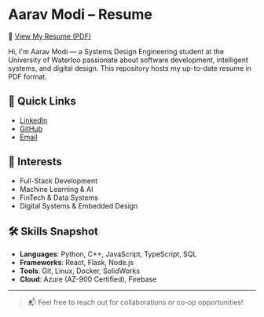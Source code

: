 # Aarav Modi – Resume

📄 [View My Resume (PDF)](https://github.com/aaravhmodi/resume/raw/main/aarav_modi_resume.pdf)

Hi, I'm Aarav Modi — a Systems Design Engineering student at the University of Waterloo passionate about software development, intelligent systems, and digital design. This repository hosts my up-to-date resume in PDF format.

## 🔗 Quick Links

- [LinkedIn](https://www.linkedin.com/in/aaravhmodi/)
- [GitHub](https://github.com/aaravhmodi)
- [Email](mailto:aarav.modi@uwaterloo.ca)

## 🧠 Interests

- Full-Stack Development  
- Machine Learning & AI  
- FinTech & Data Systems  
- Digital Systems & Embedded Design

## 🛠️ Skills Snapshot

- **Languages**: Python, C++, JavaScript, TypeScript, SQL  
- **Frameworks**: React, Flask, Node.js  
- **Tools**: Git, Linux, Docker, SolidWorks  
- **Cloud**: Azure (AZ-900 Certified), Firebase

---

> 📬 Feel free to reach out for collaborations or co-op opportunities!

